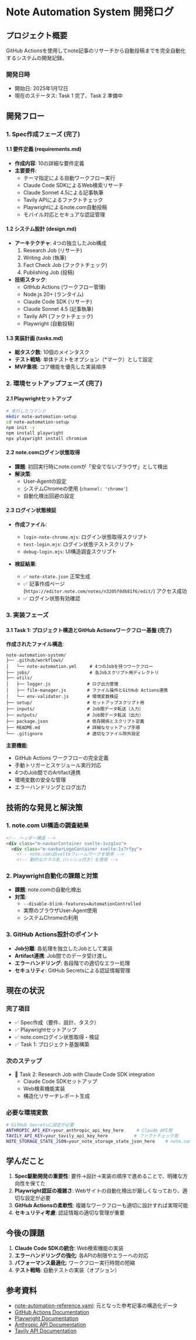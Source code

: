 # Note Automation System 開発ログ

## プロジェクト概要

GitHub Actionsを使用してnote記事のリサーチから自動投稿までを完全自動化するシステムの開発記録。

### 開発日時
- 開始日: 2025年1月12日
- 現在のステータス: Task 1 完了、Task 2 準備中

## 開発フロー

### 1. Spec作成フェーズ (完了)

#### 1.1 要件定義 (requirements.md)
- **作成内容**: 10の詳細な要件定義
- **主要要件**:
  - テーマ指定による自動ワークフロー実行
  - Claude Code SDKによるWeb検索リサーチ
  - Claude Sonnet 4.5による記事執筆
  - Tavily APIによるファクトチェック
  - Playwrightによるnote.com自動投稿
  - モバイル対応とセキュアな認証管理

#### 1.2 システム設計 (design.md)
- **アーキテクチャ**: 4つの独立したJob構成
  1. Research Job (リサーチ)
  2. Writing Job (執筆)
  3. Fact Check Job (ファクトチェック)
  4. Publishing Job (投稿)
- **技術スタック**:
  - GitHub Actions (ワークフロー管理)
  - Node.js 20+ (ランタイム)
  - Claude Code SDK (リサーチ)
  - Claude Sonnet 4.5 (記事執筆)
  - Tavily API (ファクトチェック)
  - Playwright (自動投稿)

#### 1.3 実装計画 (tasks.md)
- **総タスク数**: 10個のメインタスク
- **テスト戦略**: 単体テストをオプション（*マーク）として設定
- **MVP重視**: コア機能を優先した実装順序

### 2. 環境セットアップフェーズ (完了)

#### 2.1 Playwrightセットアップ
```bash
# 実行したコマンド
mkdir note-automation-setup
cd note-automation-setup
npm init -y
npm install playwright
npx playwright install chromium
```

#### 2.2 note.comログイン状態取得
- **課題**: 初回実行時にnote.comが「安全でないブラウザ」として検出
- **解決策**: 
  - User-Agentの設定
  - システムChromeの使用 (`channel: 'chrome'`)
  - 自動化検出回避の設定

#### 2.3 ログイン状態検証
- **作成ファイル**:
  - `login-note-chrome.mjs`: ログイン状態取得スクリプト
  - `test-login.mjs`: ログイン状態テストスクリプト
  - `debug-login.mjs`: UI構造調査スクリプト

- **検証結果**:
  - ✅ `note-state.json` 正常生成
  - ✅ 記事作成ページ (`https://editor.note.com/notes/n3205f0d681f6/edit/`) アクセス成功
  - ✅ ログイン状態有効確認

### 3. 実装フェーズ

#### 3.1 Task 1: プロジェクト構造とGitHub Actionsワークフロー基盤 (完了)

**作成されたファイル構造**:
```
note-automation-system/
├── .github/workflows/
│   └── note-automation.yml     # 4つのJobを持つワークフロー
├── jobs/                       # 各Jobスクリプト用ディレクトリ
├── utils/
│   ├── logger.js              # ログ出力管理
│   ├── file-manager.js        # ファイル操作とGitHub Actions連携
│   └── env-validator.js       # 環境変数検証
├── setup/                     # セットアップスクリプト用
├── inputs/                    # Job間データ転送（入力）
├── outputs/                   # Job間データ転送（出力）
├── package.json               # 依存関係とスクリプト定義
├── README.md                  # 詳細なセットアップ手順
└── .gitignore                 # 適切なファイル除外設定
```

**主要機能**:
- GitHub Actions ワークフローの完全定義
- 手動トリガーとスケジュール実行対応
- 4つのJob間でのArtifact連携
- 環境変数の安全な管理
- エラーハンドリングとログ出力

## 技術的な発見と解決策

### 1. note.com UI構造の調査結果
```html
<!-- ヘッダー構造 -->
<div class="m-navbarContainer svelte-1vzg1vo">
  <div class="m-navbarLogoContainer svelte-1s7rfpy">
    <!-- note.comはSvelteフレームワークを使用 -->
    <!-- 動的なクラス名（ハッシュ付き）を使用 -->
```

### 2. Playwright自動化の課題と対策
- **課題**: note.comの自動化検出
- **対策**: 
  - `--disable-blink-features=AutomationControlled`
  - 実際のブラウザUser-Agent使用
  - システムChromeの利用

### 3. GitHub Actions設計のポイント
- **Job分離**: 各処理を独立したJobとして実装
- **Artifact連携**: Job間でのデータ受け渡し
- **エラーハンドリング**: 各段階での適切なエラー処理
- **セキュリティ**: GitHub Secretsによる認証情報管理

## 現在の状況

### 完了項目
- ✅ Spec作成（要件、設計、タスク）
- ✅ Playwrightセットアップ
- ✅ note.comログイン状態取得・検証
- ✅ Task 1: プロジェクト基盤構築

### 次のステップ
- 🔄 Task 2: Research Job with Claude Code SDK integration
  - Claude Code SDKセットアップ
  - Web検索機能実装
  - 構造化リサーチレポート生成

### 必要な環境変数
```bash
# GitHub Secretsに設定が必要
ANTHROPIC_API_KEY=your_anthropic_api_key_here     # Claude API用
TAVILY_API_KEY=your_tavily_api_key_here          # ファクトチェック用
NOTE_STORAGE_STATE_JSON=your_note_storage_state_json_here    # note.comログイン状態
```

## 学んだこと

1. **Spec駆動開発の重要性**: 要件→設計→実装の順序で進めることで、明確な方向性を保てた
2. **Playwright認証の複雑さ**: Webサイトの自動化検出が厳しくなっており、適切な設定が必要
3. **GitHub Actionsの柔軟性**: 複雑なワークフローも適切に設計すれば実現可能
4. **セキュリティ考慮**: 認証情報の適切な管理が重要

## 今後の課題

1. **Claude Code SDKの統合**: Web検索機能の実装
2. **エラーハンドリングの強化**: 各APIの制限やエラーへの対応
3. **パフォーマンス最適化**: ワークフロー実行時間の短縮
4. **テスト戦略**: 自動テストの実装（オプション）

## 参考資料

- [note-automation-reference.yaml](.kiro/specs/url-content-video-generator/note-automation-reference.yaml): 元となった参考記事の構造化データ
- [GitHub Actions Documentation](https://docs.github.com/en/actions)
- [Playwright Documentation](https://playwright.dev/)
- [Anthropic API Documentation](https://docs.anthropic.com/)
- [Tavily API Documentation](https://tavily.com/docs)